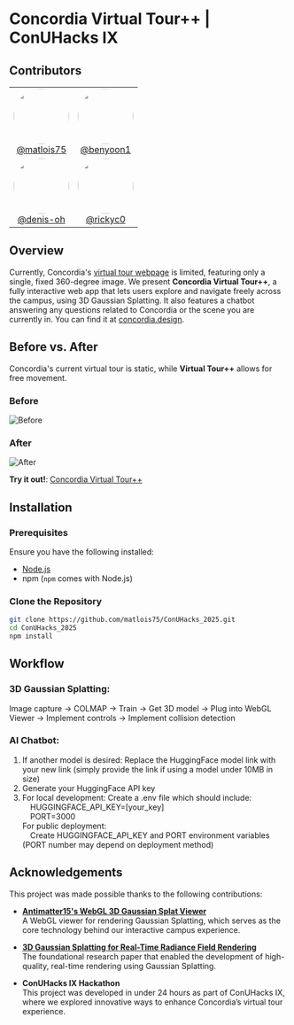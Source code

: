 ﻿# Concordia Virtual Tour++ | ConUHacks IX

## Contributors
<table>
  <tr>
    <td align="center">
      <img src="https://github.com/matlois75.png" width="100" height="100" style="border-radius: 50%;">
      <br>
      <a href="https://github.com/matlois75">@matlois75</a>
    </td>
    <td align="center">
      <img src="https://github.com/benyoon1.png" width="100" height="100" style="border-radius: 50%;">
      <br>
      <a href="https://github.com/benyoon1">@benyoon1</a>
    </td>
  </tr>
  <tr>
    <td align="center">
      <img src="https://github.com/denis-oh.png" width="100" height="100" style="border-radius: 50%;">
      <br>
      <a href="https://github.com/denis-oh">@denis-oh</a>
    </td>
    <td align="center">
      <img src="https://github.com/rickyc0.png" width="100" height="100" style="border-radius: 50%;">
      <br>
      <a href="https://github.com/rickyc0">@rickyc0</a>
    </td>
  </tr>
</table>

## Overview
Currently, Concordia's [virtual tour webpage](https://www.concordia.ca/admissions/visit/virtual-tours/sgw-academic-buildings-learning-spaces.html) is limited, featuring only a single, fixed 360-degree image. We present **Concordia Virtual Tour++**, a fully interactive web app that lets users explore and navigate freely across the campus, using 3D Gaussian Splatting. It also features a chatbot answering any questions related to Concordia or the scene you are currently in. You can find it at [concordia.design](https://concordia.design/).

## Before vs. After
Concordia's current virtual tour is static, while **Virtual Tour++** allows for free movement.

### Before
![Before](public/assets/current_virtual_tour.gif)

### After
![After](public/assets/our_virtual_tour.gif)

**Try it out!**: [Concordia Virtual Tour++](https://concordia.design/)

## Installation

### **Prerequisites**
Ensure you have the following installed:
- [Node.js](https://nodejs.org/)
- npm (`npm` comes with Node.js)

### **Clone the Repository**
```sh
git clone https://github.com/matlois75/ConUHacks_2025.git
cd ConUHacks_2025
npm install
```

## Workflow

### 3D Gaussian Splatting:
Image capture -> COLMAP -> Train -> Get 3D model -> Plug into WebGL Viewer -> Implement controls -> Implement collision detection

### AI Chatbot:
1) If another model is desired: Replace the HuggingFace model link with your new link (simply provide the link if using a model under 10MB in size)
2) Generate your HuggingFace API key
3) For local development: Create a .env file which should include:<br/>
  &emsp;HUGGINGFACE_API_KEY=[your_key]<br/>
  &emsp;PORT=3000<br/>
For public deployment:<br/>
  &emsp;Create HUGGINGFACE_API_KEY and PORT environment variables (PORT number may depend on deployment method)

## Acknowledgements

This project was made possible thanks to the following contributions:

- **[Antimatter15's WebGL 3D Gaussian Splat Viewer](https://github.com/antimatter15/splat)**  
  A WebGL viewer for rendering Gaussian Splatting, which serves as the core technology behind our interactive campus experience.

- **[3D Gaussian Splatting for Real-Time Radiance Field Rendering](https://repo-sam.inria.fr/fungraph/3d-gaussian-splatting/)**  
  The foundational research paper that enabled the development of high-quality, real-time rendering using Gaussian Splatting.

- **ConUHacks IX Hackathon**  
  This project was developed in under 24 hours as part of ConUHacks IX, where we explored innovative ways to enhance Concordia’s virtual tour experience.

